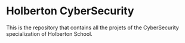 # Holberton CyberSecurity

This is the repository that contains all the projets of the CyberSecurity specialization of Holberton School.
